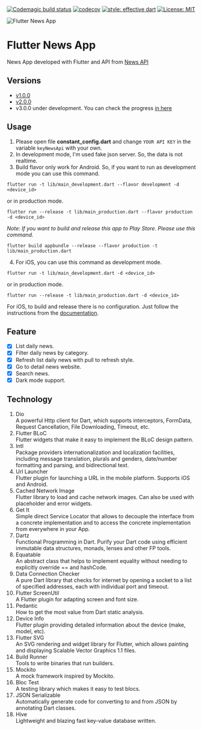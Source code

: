 [![Codemagic build status](https://api.codemagic.io/apps/5e93249b1838ac3d3e52a5bc/5e93249b1838ac3d3e52a5bb/status_badge.svg)](https://codemagic.io/apps/5e93249b1838ac3d3e52a5bc/5e93249b1838ac3d3e52a5bb/latest_build)
[![codecov](https://codecov.io/gh/CoderJava/Flutter-News-App/branch/dev-v2.0.0/graph/badge.svg)](https://codecov.io/gh/CoderJava/Flutter-News-App)
[![style: effective dart](https://img.shields.io/badge/style-effective_dart-40c4ff.svg)](https://github.com/tenhobi/effective_dart)
[![License: MIT](https://img.shields.io/badge/license-MIT-purple.svg)](https://opensource.org/licenses/MIT)

![Flutter News App](https://github.com/CoderJava/Flutter-News-App/blob/master/screenshots/social%20media%20preview.png)

# Flutter News App
News App developed with Flutter and API from [News API](https://newsapi.org)

## Versions
- [v1.0.0](https://github.com/CoderJava/Flutter-News-App/tree/v1.0.0)
- [v2.0.0](https://github.com/CoderJava/Flutter-News-App/tree/v2.0.0)
- v3.0.0 under development. You can check the progress [in here](https://trello.com/b/5whQTw74/flutter-news-app-v3)

## Usage
1. Please open file **constant_config.dart** and change `YOUR API KEY` in the variable `keyNewsApi` with your own.
2. In development mode, I'm used fake json server. So, the data is not realtime.
3. Build flavor only work for Android. So, if you want to run as development mode you can use this command.
```
flutter run -t lib/main_development.dart --flavor development -d <device_id>
```
or in production mode.
```
flutter run --release -t lib/main_production.dart --flavor production -d <device_id>
```
*Note: If you want to build and release this app to Play Store. Please use this command.*
```
flutter build appbundle --release --flavor production -t lib/main_production.dart
```
4. For iOS, you can use this command as development mode.
```
flutter run -t lib/main_development.dart -d <device_id>
```
or in production mode.
```
flutter run --release -t lib/main_production.dart -d <device_id>
```
For iOS, to build and release there is no configuration. Just follow the instructions from the [documentation](https://flutter.dev/docs/deployment/ios).

## Feature
- [X] List daily news.
- [X] Filter daily news by category.
- [X] Refresh list daily news with pull to refresh style.
- [X] Go to detail news website.
- [X] Search news.
- [X] Dark mode support.

## Technology
1. Dio<br />
A powerful Http client for Dart, which supports interceptors, FormData, Request Cancellation, File Downloading, Timeout, etc.
2. Flutter BLoC<br />
Flutter widgets that make it easy to implement the BLoC design pattern.
3. Intl<br />
Package providers internationalization and localization facilities, including message translation, plurals and genders, date/number formatting and parsing, and bidirectional text.
4. Url Launcher<br />
Flutter plugin for launching a URL in the mobile platform. Supports iOS and Android.
5. Cached Network Image<br />
Flutter library to load and cache network images. Can also be used with placeholder and error widgets.
6. Get It<br />
Simple direct Service Locator that allows to decouple the interface from a concrete implementation and to access the concrete implementation from everywhere in your App.
7. Dartz<br />
Functional Programming in Dart. Purify your Dart code using efficient immutable data structures, monads, lenses and other FP tools.
8. Equatable<br />
An abstract class that helps to implement equality without needing to explicitly override == and hashCode.
9. Data Connection Checker<br />
A pure Dart library that checks for internet by opening a socket to a list of specified addresses, each with individual port and timeout.
10. Flutter ScreenUtil<br />
A Flutter plugin for adapting screen and font size.
11. Pedantic<br />
How to get the most value from Dart static analysis.
12. Device Info<br />
Flutter plugin providing detailed information about the device (make, model, etc).
13. Flutter SVG<br />
An SVG rendering and widget library for Flutter, which allows painting and displaying Scalable Vector Graphics 1.1 files.
14. Build Runner<br />
Tools to write binaries that run builders.
15. Mockito<br />
A mock framework inspired by Mockito.
16. Bloc Test<br />
A testing library which makes it easy to test blocs.
17. JSON Serializable<br />
Automatically generate code for converting to and from JSON by annotating Dart classes.
18. Hive<br />
Lightweight and blazing fast key-value database written.
